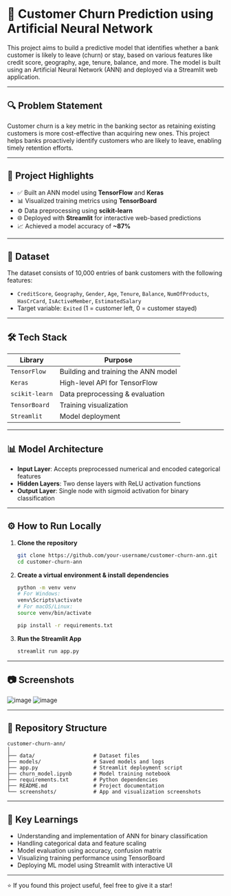 
# 🧠 Customer Churn Prediction using Artificial Neural Network

This project aims to build a predictive model that identifies whether a bank customer is likely to leave (churn) or stay, based on various features like credit score, geography, age, tenure, balance, and more. The model is built using an Artificial Neural Network (ANN) and deployed via a Streamlit web application.

---

## 🔍 Problem Statement

Customer churn is a key metric in the banking sector as retaining existing customers is more cost-effective than acquiring new ones. This project helps banks proactively identify customers who are likely to leave, enabling timely retention efforts.

---

## 🚀 Project Highlights

- ✅ Built an ANN model using **TensorFlow** and **Keras**
- 📊 Visualized training metrics using **TensorBoard**
- ⚙️ Data preprocessing using **scikit-learn**
- 🌐 Deployed with **Streamlit** for interactive web-based predictions
- 📈 Achieved a model accuracy of **~87%**

---

## 🧾 Dataset

The dataset consists of 10,000 entries of bank customers with the following features:

- `CreditScore`, `Geography`, `Gender`, `Age`, `Tenure`, `Balance`, `NumOfProducts`, `HasCrCard`, `IsActiveMember`, `EstimatedSalary`
- Target variable: `Exited` (1 = customer left, 0 = customer stayed)

---

## 🛠️ Tech Stack

| Library       | Purpose                             |
|---------------|-------------------------------------|
| `TensorFlow`  | Building and training the ANN model |
| `Keras`       | High-level API for TensorFlow       |
| `scikit-learn`| Data preprocessing & evaluation     |
| `TensorBoard` | Training visualization              |
| `Streamlit`   | Model deployment                    |

---

## 📊 Model Architecture

- **Input Layer**: Accepts preprocessed numerical and encoded categorical features
- **Hidden Layers**: Two dense layers with ReLU activation functions
- **Output Layer**: Single node with sigmoid activation for binary classification

---

## ⚙️ How to Run Locally

1. **Clone the repository**  
   ```bash
   git clone https://github.com/your-username/customer-churn-ann.git
   cd customer-churn-ann


2. **Create a virtual environment & install dependencies**

   ```bash
   python -m venv venv
   # For Windows:
   venv\Scripts\activate
   # For macOS/Linux:
   source venv/bin/activate

   pip install -r requirements.txt
   ```

3. **Run the Streamlit App**

   ```bash
   streamlit run app.py
   ```

---

## 📷 Screenshots
![image](https://github.com/user-attachments/assets/8763c8ba-8142-49ee-9b3d-8359b277618e)
![image](https://github.com/user-attachments/assets/02f8b4af-4bfe-4cd7-a068-47e617f0e32e)



---

## 📁 Repository Structure

```
customer-churn-ann/
│
├── data/                   # Dataset files
├── models/                 # Saved models and logs
├── app.py                  # Streamlit deployment script
├── churn_model.ipynb       # Model training notebook
├── requirements.txt        # Python dependencies
├── README.md               # Project documentation
└── screenshots/            # App and visualization screenshots
```

---

## 📌 Key Learnings

* Understanding and implementation of ANN for binary classification
* Handling categorical data and feature scaling
* Model evaluation using accuracy, confusion matrix
* Visualizing training performance using TensorBoard
* Deploying ML model using Streamlit with interactive UI

---





⭐ If you found this project useful, feel free to give it a star!



